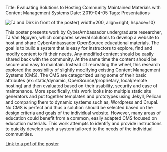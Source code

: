 Title: Evaluating Solutions to Hosting Community Maintained Materials with Content Management Systems
Date: 2019-04-05
Tags: Presentations

![TJ and Dirk in front of the poster](//colbrydi.github.io//images/TJ_Poster.jpg){ width=200, align=right, hspace=10}

This poster presents work by CyberAmbassador undergraduate researcher, TJ Van Nguyen, which compares several solutions to develop a website to host and share CyberAmbassador OpenSource educational materials. The goal is to build a system that is easy for instructors to explore, find and modify content to fit their needs. Any modified content should be easily shared back with the community. At the same time the content should be secure and easy to maintain. Instead of recreating the wheel, this research explored the possibility of slightly modifying existing Content Management Systems (CMS). The CMS are categorized using some of their basic attributes (ex: static/dynamic, OpenSource/proprietary, local/remote hosting) and then evaluated based on their usability, security and ease of maintenance. More specifically, this work looks into multiple static site generators and put together templates and prototypes using Jekyll, Pelican and comparing them to dynamic systems such as, Wordpress and Drupal. No CMS is perfect and thus a solution should be selected based on the design criteria and goals of the individual website. However, many areas of education could benefit from a common, easily adapted CMS focused on education materials. This work attempts to identify and provide instructions to quickly develop such a system tailored to the needs of the individual communities.

[Link to a pdf of the poster](//colbrydi.github.io/images/2019_uuraf_poster.pdf)
